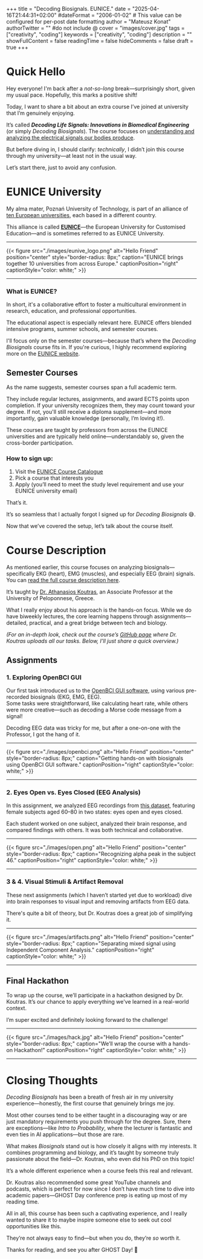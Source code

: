 +++
title = "Decoding Biosignals. EUNICE."
date = "2025-04-16T21:44:31+02:00"
#dateFormat = "2006-01-02" # This value can be configured for per-post date formatting
author = "Mateusz Konat"
authorTwitter = "" #do not include @
cover = "images/cover.jpg"
tags = ["creativity", "coding"]
keywords = ["creativity", "coding"]
description = ""
showFullContent = false
readingTime = false
hideComments = false
draft = true
+++

# Quick Hello
Hey everyone! I'm back after a *not-so-long* break—surprisingly short, given my usual pace. Hopefully, this marks a positive shift!

Today, I want to share a bit about an extra course I’ve joined at university that I’m genuinely enjoying.

It’s called **_Decoding Life Signals: Innovations in Biomedical Engineering_** (or simply _Decoding Biosignals_). The course focuses on [understanding and analyzing the electrical signals our bodies produce](https://github.com/SIPPRE/DecodingLifeSignals/tree/main?tab=readme-ov-file#course-description).

But before diving in, I should clarify: *technically*, I didn’t join this course through my university—at least not in the usual way.

Let’s start there, just to avoid any confusion.

# EUNICE University
My alma mater, Poznań University of Technology, is part of an alliance of [ten European universities](https://eunice-university.eu/home/campus/), each based in a different country.

This alliance is called [**EUNICE**](https://eunice-university.eu/home/mission/)—the European University for Customised Education—and is sometimes referred to as EUNICE University.

***
{{< figure src="./images/eunive_logo.png" alt="Hello Friend" position="center" style="border-radius: 8px;" caption="EUNICE brings together 10 universities from across Europe." captionPosition="right" captionStyle="color: white;" >}}
***

### What is EUNICE?
In short, it's a collaborative effort to foster a multicultural environment in research, education, and professional opportunities.

The educational aspect is especially relevant here. EUNICE offers blended intensive programs, summer schools, and semester courses.

I'll focus only on the semester courses—because that’s where the _Decoding Biosignals_ course fits in. If you're curious, I highly recommend exploring more on the [EUNICE website](https://eunice-university.eu).

## Semester Courses
As the name suggests, semester courses span a full academic term.

They include regular lectures, assignments, and award ECTS points upon completion. If your university recognizes them, they may count toward your degree. If not, you'll still receive a diploma supplement—and more importantly, gain valuable knowledge (personally, I’m loving it!).

These courses are taught by professors from across the EUNICE universities and are typically held online—understandably so, given the cross-border participation.

### How to sign up:

1. Visit the [EUNICE Course Catalogue](https://eunice-university.eu/courses/)
2. Pick a course that interests you
3. Apply (you’ll need to meet the study level requirement and use your EUNICE university email)

That’s it.

It’s so seamless that I actually forgot I signed up for _Decoding Biosignals_ 😅.

Now that we’ve covered the setup, let’s talk about the course itself.

# Course Description
As mentioned earlier, this course focuses on analyzing biosignals—specifically EKG (heart), EMG (muscles), and especially EEG (brain) signals. You can [read the full course description here](https://github.com/SIPPRE/DecodingLifeSignals/tree/main?tab=readme-ov-file#course-description).

It’s taught by [Dr. Athanasios Koutras](https://www.ece.uop.gr/en/staff/athanasios-koutras/), an Associate Professor at the University of Peloponnese, Greece.

What I really enjoy about his approach is the hands-on focus. While we do have biweekly lectures, the core learning happens through assignments—detailed, practical, and a great bridge between tech and biology.

_(For an in-depth look, check out the course’s [GitHub page](https://github.com/SIPPRE/DecodingLifeSignals/tree/main) where Dr. Koutras uploads all our tasks. Below, I’ll just share a quick overview.)_

## Assignments

### 1. Exploring OpenBCI GUI  
Our first task introduced us to the [OpenBCI GUI software](https://openbci.com), using various pre-recorded biosignals (EKG, EMG, EEG).  
Some tasks were straightforward, like calculating heart rate, while others were more creative—such as decoding a Morse code message from a signal!

Decoding EEG data was tricky for me, but after a one-on-one with the Professor, I got the hang of it.

***
{{< figure src="./images/openbci.png" alt="Hello Friend" position="center" style="border-radius: 8px;" caption="Getting hands-on with biosignals using OpenBCI GUI software." captionPosition="right" captionStyle="color: white;" >}}
***

### 2. Eyes Open vs. Eyes Closed (EEG Analysis)  
In this assignment, we analyzed EEG recordings from [this dataset](https://openneuro.org/datasets/ds005420/versions/1.0.0), featuring female subjects aged 60–80 in two states: eyes open and eyes closed.

Each student worked on one subject, analyzed their brain response, and compared findings with others. It was both technical and collaborative.

***
{{< figure src="./images/open.png" alt="Hello Friend" position="center" style="border-radius: 8px;" caption="Recognizing alpha peak in the subject 46." captionPosition="right" captionStyle="color: white;" >}}
***

### 3 & 4. Visual Stimuli & Artifact Removal  
These next assignments (which I haven’t started yet due to workload) dive into brain responses to visual input and removing artifacts from EEG data.

There's quite a bit of theory, but Dr. Koutras does a great job of simplifying it.

***
{{< figure src="./images/artifacts.png" alt="Hello Friend" position="center" style="border-radius: 8px;" caption="Separating mixed signal using Independent Component Analysis." captionPosition="right" captionStyle="color: white;" >}}
***

## Final Hackathon
To wrap up the course, we’ll participate in a hackathon designed by Dr. Koutras. It’s our chance to apply everything we've learned in a real-world context.

I’m super excited and definitely looking forward to the challenge!

***
{{< figure src="./images/hack.jpg" alt="Hello Friend" position="center" style="border-radius: 8px;" caption="We’ll wrap the course with a hands-on Hackathon!" captionPosition="right" captionStyle="color: white;" >}}
***

# Closing Thoughts
_Decoding Biosignals_ has been a breath of fresh air in my university experience—honestly, the first course that genuinely brings me joy.

Most other courses tend to be either taught in a discouraging way or are just mandatory requirements you push through for the degree. Sure, there are exceptions—like *Intro to Probability*, where the lecturer is fantastic and even ties in AI applications—but those are rare.

What makes _Biosignals_ stand out is how closely it aligns with my interests. It combines programming and biology, and it’s taught by someone truly passionate about the field—Dr. Koutras, who even did his PhD on this topic!

It’s a whole different experience when a course feels this real and relevant.

Dr. Koutras also recommended some great YouTube channels and podcasts, which is perfect for now since I don’t have much time to dive into academic papers—GHOST Day conference prep is eating up most of my reading time.

All in all, this course has been such a captivating experience, and I really wanted to share it to maybe inspire someone else to seek out cool opportunities like this.

They’re not always easy to find—but when you do, they’re *so* worth it.

Thanks for reading, and see you after GHOST Day! 👋
